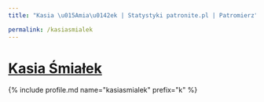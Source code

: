 ```yaml
---
title: "Kasia \u015Amia\u0142ek | Statystyki patronite.pl | Patromierz"

permalink: /kasiasmialek
---
```


# [Kasia Śmiałek](https://patronite.pl/kasiasmialek)

{% include profile.md name="kasiasmialek" prefix="k" %}
